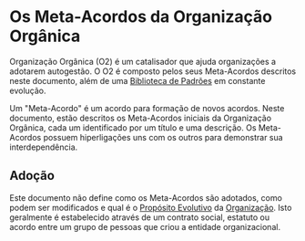 # Os Meta-Acordos da Organização Orgânica

Organização Orgânica (O2) é um catalisador que ajuda organizações a adotarem autogestão. O O2 é composto pelos seus Meta-Acordos descritos neste documento, além de uma [Biblioteca de Padrões][biblioteca] em constante evolução.

Um "Meta-Acordo" é um acordo para formação de novos acordos. Neste documento, estão descritos os Meta-Acordos iniciais da Organização Orgânica, cada um identificado por um título e uma descrição. Os Meta-Acordos possuem hiperligações uns com os outros para demonstrar sua interdependência.

## Adoção
Este documento não define como os Meta-Acordos são adotados, como podem ser modificados e qual é o [Propósito Evolutivo][proposito-evolutivo] da [Organização][organizacao]. Isto geralmente é estabelecido através de um contrato social, estatuto ou acordo entre um grupo de pessoas que criou a entidade organizacional.

[biblioteca]: ../biblioteca/README.md
[proposito-evolutivo]: organizacao.md#proposito-evolutivo
[organizacao]: organizacao.md#organizacao
